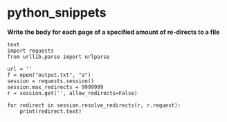 # python\_snippets

**Write the body for each page of a specified amount of re-directs to a file**

```text
text
import requests
from urllib.parse import urlparse

url = ''
f = open("output.txt", "a")
session = requests.session()
session.max_redirects = 9999999
r = session.get('', allow_redirects=False)

for redirect in session.resolve_redirects(r, r.request):
    print(redirect.text)
```


